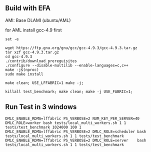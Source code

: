## Build with EFA

AMI: Base DLAMI (ubuntu/AML)

for AML install gcc-4.9 first

```
set -e

wget https://ftp.gnu.org/gnu/gcc/gcc-4.9.3/gcc-4.9.3.tar.gz
tar xzf gcc-4.9.3.tar.gz
cd gcc-4.9.3
./contrib/download_prerequisites
./configure --disable-multilib --enable-languages=c,c++
make -j$(nproc)
sudo make install
```

```
make clean; USE_LFFABRIC=1 make -j;

killall test_benchmark; make clean; make -j USE_FABRIC=1;

```

## Run Test in 3 windows
```
DMLC_ENABLE_RDMA=lffabric PS_VERBOSE=2 NUM_KEY_PER_SERVER=40 DMLC_ROLE=worker bash tests/local_multi_workers.sh 1 1 tests/test_benchmark 1024000 100 1
DMLC_ENABLE_RDMA=lffabric PS_VERBOSE=2 DMLC_ROLE=scheduler bash tests/local_multi_workers.sh 1 1 tests/test_benchmark
DMLC_ENABLE_RDMA=lffabric PS_VERBOSE=2 DMLC_ROLE=server    bash tests/local_multi_workers.sh 1 1 tests/test_benchmark

```
